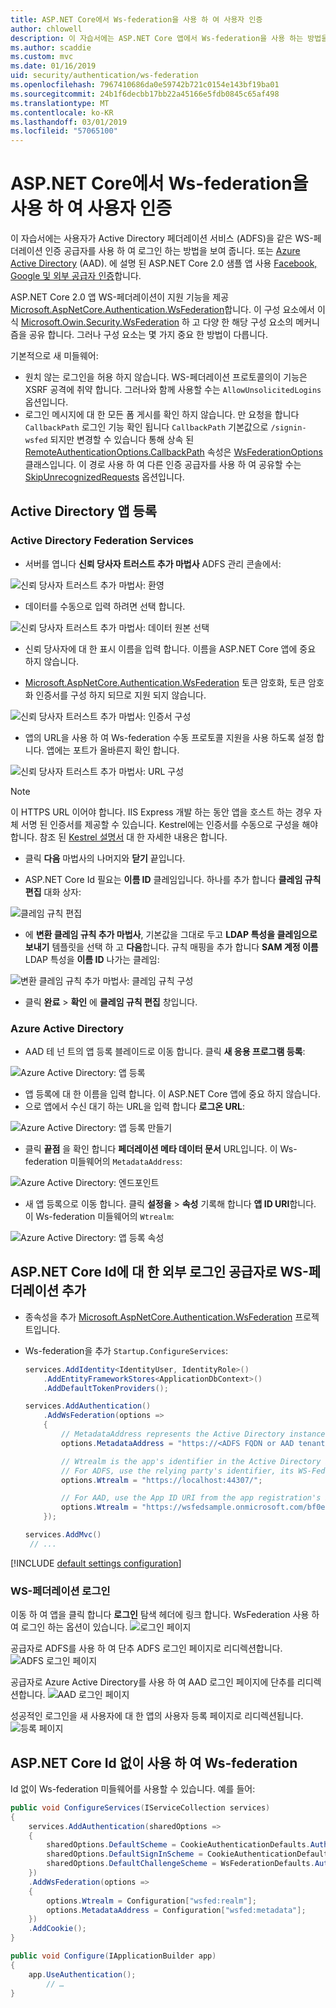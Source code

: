 ```yaml
---
title: ASP.NET Core에서 Ws-federation을 사용 하 여 사용자 인증
author: chlowell
description: 이 자습서에는 ASP.NET Core 앱에서 Ws-federation을 사용 하는 방법을 보여 줍니다.
ms.author: scaddie
ms.custom: mvc
ms.date: 01/16/2019
uid: security/authentication/ws-federation
ms.openlocfilehash: 7967410686da0e59742b721c0154e143bf19ba01
ms.sourcegitcommit: 24b1f6decbb17bb22a45166e5fdb0845c65af498
ms.translationtype: MT
ms.contentlocale: ko-KR
ms.lasthandoff: 03/01/2019
ms.locfileid: "57065100"
---
```

# <a name="authenticate-users-with-ws-federation-in-aspnet-core"></a>ASP.NET Core에서 Ws-federation을 사용 하 여 사용자 인증

이 자습서에는 사용자가 Active Directory 페더레이션 서비스 (ADFS)을 같은 WS-페더레이션 인증 공급자를 사용 하 여 로그인 하는 방법을 보여 줍니다. 또는 [Azure Active Directory](/azure/active-directory/) (AAD). 에 설명 된 ASP.NET Core 2.0 샘플 앱 사용 [Facebook, Google 및 외부 공급자 인증](xref:security/authentication/social/index)합니다.

ASP.NET Core 2.0 앱 WS-페더레이션이 지원 기능을 제공 [Microsoft.AspNetCore.Authentication.WsFederation](https://www.nuget.org/packages/Microsoft.AspNetCore.Authentication.WsFederation)합니다. 이 구성 요소에서 이식 [Microsoft.Owin.Security.WsFederation](https://www.nuget.org/packages/Microsoft.Owin.Security.WsFederation) 하 고 다양 한 해당 구성 요소의 메커니즘을 공유 합니다. 그러나 구성 요소는 몇 가지 중요 한 방법이 다릅니다.

기본적으로 새 미들웨어:

* 원치 않는 로그인을 허용 하지 않습니다. WS-페더레이션 프로토콜의이 기능은 XSRF 공격에 취약 합니다. 그러나와 함께 사용할 수는 `AllowUnsolicitedLogins` 옵션입니다.
* 로그인 메시지에 대 한 모든 폼 게시를 확인 하지 않습니다. 만 요청을 합니다 `CallbackPath` 로그인 기능 확인 됩니다 `CallbackPath` 기본값으로 `/signin-wsfed` 되지만 변경할 수 있습니다 통해 상속 된 [RemoteAuthenticationOptions.CallbackPath](/dotnet/api/microsoft.aspnetcore.authentication.remoteauthenticationoptions.callbackpath) 속성은 [ WsFederationOptions](/dotnet/api/microsoft.aspnetcore.authentication.wsfederation.wsfederationoptions) 클래스입니다. 이 경로 사용 하 여 다른 인증 공급자를 사용 하 여 공유할 수는 [SkipUnrecognizedRequests](/dotnet/api/microsoft.aspnetcore.authentication.wsfederation.wsfederationoptions.skipunrecognizedrequests) 옵션입니다.

## <a name="register-the-app-with-active-directory"></a>Active Directory 앱 등록

### <a name="active-directory-federation-services"></a>Active Directory Federation Services

* 서버를 엽니다 **신뢰 당사자 트러스트 추가 마법사** ADFS 관리 콘솔에서:

![신뢰 당사자 트러스트 추가 마법사: 환영](ws-federation/_static/AdfsAddTrust.png)

* 데이터를 수동으로 입력 하려면 선택 합니다.

![신뢰 당사자 트러스트 추가 마법사: 데이터 원본 선택](ws-federation/_static/AdfsSelectDataSource.png)

* 신뢰 당사자에 대 한 표시 이름을 입력 합니다. 이름을 ASP.NET Core 앱에 중요 하지 않습니다.

* [Microsoft.AspNetCore.Authentication.WsFederation](https://www.nuget.org/packages/Microsoft.AspNetCore.Authentication.WsFederation) 토큰 암호화, 토큰 암호화 인증서를 구성 하지 되므로 지원 되지 않습니다.

![신뢰 당사자 트러스트 추가 마법사: 인증서 구성](ws-federation/_static/AdfsConfigureCert.png)

* 앱의 URL을 사용 하 여 Ws-federation 수동 프로토콜 지원을 사용 하도록 설정 합니다. 앱에는 포트가 올바른지 확인 합니다.

![신뢰 당사자 트러스트 추가 마법사: URL 구성](ws-federation/_static/AdfsConfigureUrl.png)

> [!NOTE]
> 이 HTTPS URL 이어야 합니다. IIS Express 개발 하는 동안 앱을 호스트 하는 경우 자체 서명 된 인증서를 제공할 수 있습니다. Kestrel에는 인증서를 수동으로 구성을 해야합니다. 참조 된 [Kestrel 설명서](xref:fundamentals/servers/kestrel) 대 한 자세한 내용은 합니다.

* 클릭 **다음** 마법사의 나머지와 **닫기** 끝입니다.

* ASP.NET Core Id 필요는 **이름 ID** 클레임입니다. 하나를 추가 합니다 **클레임 규칙 편집** 대화 상자:

![클레임 규칙 편집](ws-federation/_static/EditClaimRules.png)

* 에 **변환 클레임 규칙 추가 마법사**, 기본값을 그대로 두고 **LDAP 특성을 클레임으로 보내기** 템플릿을 선택 하 고 **다음**합니다. 규칙 매핑을 추가 합니다 **SAM 계정 이름** LDAP 특성을 **이름 ID** 나가는 클레임:

![변환 클레임 규칙 추가 마법사: 클레임 규칙 구성](ws-federation/_static/AddTransformClaimRule.png)

* 클릭 **완료** > **확인** 에 **클레임 규칙 편집** 창입니다.

### <a name="azure-active-directory"></a>Azure Active Directory

* AAD 테 넌 트의 앱 등록 블레이드로 이동 합니다. 클릭 **새 응용 프로그램 등록**:

![Azure Active Directory: 앱 등록](ws-federation/_static/AadNewAppRegistration.png)

* 앱 등록에 대 한 이름을 입력 합니다. 이 ASP.NET Core 앱에 중요 하지 않습니다.
* 으로 앱에서 수신 대기 하는 URL을 입력 합니다 **로그온 URL**:

![Azure Active Directory: 앱 등록 만들기](ws-federation/_static/AadCreateAppRegistration.png)

* 클릭 **끝점** 을 확인 합니다 **페더레이션 메타 데이터 문서** URL입니다. 이 Ws-federation 미들웨어의 `MetadataAddress`:

![Azure Active Directory: 엔드포인트](ws-federation/_static/AadFederationMetadataDocument.png)

* 새 앱 등록으로 이동 합니다. 클릭 **설정을** > **속성** 기록해 합니다 **앱 ID URI**합니다. 이 Ws-federation 미들웨어의 `Wtrealm`:

![Azure Active Directory: 앱 등록 속성](ws-federation/_static/AadAppIdUri.png)

## <a name="add-ws-federation-as-an-external-login-provider-for-aspnet-core-identity"></a>ASP.NET Core Id에 대 한 외부 로그인 공급자로 WS-페더레이션 추가

* 종속성을 추가 [Microsoft.AspNetCore.Authentication.WsFederation](https://www.nuget.org/packages/Microsoft.AspNetCore.Authentication.WsFederation) 프로젝트입니다.
* Ws-federation을 추가 `Startup.ConfigureServices`:

    ```csharp
    services.AddIdentity<IdentityUser, IdentityRole>()
        .AddEntityFrameworkStores<ApplicationDbContext>()
        .AddDefaultTokenProviders();

    services.AddAuthentication()
        .AddWsFederation(options =>
        {
            // MetadataAddress represents the Active Directory instance used to authenticate users.
            options.MetadataAddress = "https://<ADFS FQDN or AAD tenant>/FederationMetadata/2007-06/FederationMetadata.xml";

            // Wtrealm is the app's identifier in the Active Directory instance.
            // For ADFS, use the relying party's identifier, its WS-Federation Passive protocol URL:
            options.Wtrealm = "https://localhost:44307/";

            // For AAD, use the App ID URI from the app registration's Properties blade:
            options.Wtrealm = "https://wsfedsample.onmicrosoft.com/bf0e7e6d-056e-4e37-b9a6-2c36797b9f01";
        });

    services.AddMvc()
     // ...
    ```

[!INCLUDE [default settings configuration](social/includes/default-settings.md)]

### <a name="log-in-with-ws-federation"></a>WS-페더레이션 로그인

이동 하 여 앱을 클릭 합니다 **로그인** 탐색 헤더에 링크 합니다. WsFederation 사용 하 여 로그인 하는 옵션이 있습니다. ![로그인 페이지](ws-federation/_static/WsFederationButton.png)

공급자로 ADFS를 사용 하 여 단추 ADFS 로그인 페이지로 리디렉션합니다. ![ADFS 로그인 페이지](ws-federation/_static/AdfsLoginPage.png)

공급자로 Azure Active Directory를 사용 하 여 AAD 로그인 페이지에 단추를 리디렉션합니다. ![AAD 로그인 페이지](ws-federation/_static/AadSignIn.png)

성공적인 로그인을 새 사용자에 대 한 앱의 사용자 등록 페이지로 리디렉션됩니다. ![등록 페이지](ws-federation/_static/Register.png)

## <a name="use-ws-federation-without-aspnet-core-identity"></a>ASP.NET Core Id 없이 사용 하 여 Ws-federation

Id 없이 Ws-federation 미들웨어를 사용할 수 있습니다. 예를 들어:

```csharp
public void ConfigureServices(IServiceCollection services)
{
    services.AddAuthentication(sharedOptions =>
    {
        sharedOptions.DefaultScheme = CookieAuthenticationDefaults.AuthenticationScheme;
        sharedOptions.DefaultSignInScheme = CookieAuthenticationDefaults.AuthenticationScheme;
        sharedOptions.DefaultChallengeScheme = WsFederationDefaults.AuthenticationScheme;
    })
    .AddWsFederation(options =>
    {
        options.Wtrealm = Configuration["wsfed:realm"];
        options.MetadataAddress = Configuration["wsfed:metadata"];
    })
    .AddCookie();
}

public void Configure(IApplicationBuilder app)
{
    app.UseAuthentication();
        // …
}
```

